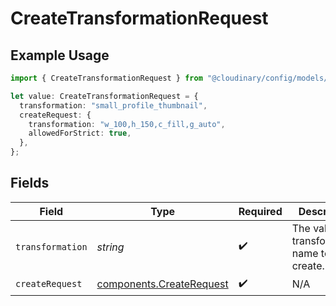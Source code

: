 # CreateTransformationRequest

## Example Usage

```typescript
import { CreateTransformationRequest } from "@cloudinary/config/models/operations";

let value: CreateTransformationRequest = {
  transformation: "small_profile_thumbnail",
  createRequest: {
    transformation: "w_100,h_150,c_fill,g_auto",
    allowedForStrict: true,
  },
};
```

## Fields

| Field                                                                | Type                                                                 | Required                                                             | Description                                                          | Example                                                              |
| -------------------------------------------------------------------- | -------------------------------------------------------------------- | -------------------------------------------------------------------- | -------------------------------------------------------------------- | -------------------------------------------------------------------- |
| `transformation`                                                     | *string*                                                             | :heavy_check_mark:                                                   | The valid transformation name to create.<br/>                        | small_profile_thumbnail                                              |
| `createRequest`                                                      | [components.CreateRequest](../../models/components/createrequest.md) | :heavy_check_mark:                                                   | N/A                                                                  |                                                                      |